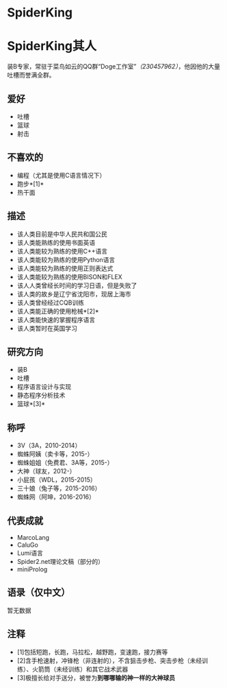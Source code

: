 SpiderKing
===================================

SpiderKing其人
===================================
装B专家，常驻于菜鸟如云的QQ群“Doge工作室”*（230457962）*，他因他的大量吐槽而誉满全群。

爱好
-----------------------------------
* 吐槽
* 篮球
* 射击

不喜欢的
-----------------------------------
* 编程（尤其是使用C语言情况下）
* 跑步*[1]*
* 热干面

描述
-----------------------------------
* 该人类目前是中华人民共和国公民
* 该人类能熟练的使用书面英语
* 该人类能较为熟练的使用C++语言
* 该人类能较为熟练的使用Python语言
* 该人类能较为熟练的使用正则表达式
* 该人类能较为熟练的使用BISON和FLEX
* 该人人类曾经长时间的学习日语，但是失败了
* 该人类的故乡是辽宁省沈阳市，现居上海市
* 该人类曾经经过CQB训练
* 该人类能正确的使用枪械*[2]*
* 该人类能快速的掌握程序语言
* 该人类暂时在英国学习

研究方向
-----------------------------------
* 装B
* 吐槽
* 程序语言设计与实现
* 静态程序分析技术
* 篮球*[3]*

称呼
-----------------------------------
* 3V（3A，2010-2014）
* 蜘蛛阿姨（卖卡等，2015-）
* 蜘蛛姐姐（免费君、3A等，2015-）
* 大神（球友，2012-）
* 小屁孩（WDL，2015-2015）
* 三十娘（兔子等，2015-2016）
* 蜘蛛网（阿坤，2016-2016）

代表成就
-----------------------------------
* MarcoLang
* CaluGo
* Lumi语言
* Spider2.net理论文稿（部分的）
* miniProlog

语录（仅中文）
-----------------------------------
暂无数据

注释
-----------------------------------
* [1]包括短跑，长跑，马拉松，越野跑，变速跑，接力赛等
* [2]含手枪速射，冲锋枪（非连射的），不含狙击步枪、突击步枪（未经训练）、火箭筒（未经训练）和其它战术武器
* [3]极擅长给对手送分，被誉为**到哪哪输的神一样的大神球员**
